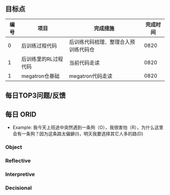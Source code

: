 ## 目标点

|编号| 项目|完成措施|完成时间|
|----|-----|------|------|
|0|后训练过程代码|后训练代码梳理、整理合入预训练代码仓|0820|
|1|后训练里的RL过程代码|当前代码走读|0820|
|1|megatron仓基础|megatron代码走读|0820|



## 每日TOP3问题/反馈

## 每日 ORID
- Example: 我今天上班途中突然遇到一条狗（O），我很害怕（R），为什么这里会有一条狗？因为这条路太偏僻(I)，明天我要选择其它人多的路(D)

### Object
### Reflective
### Interpretive
### Decisional
